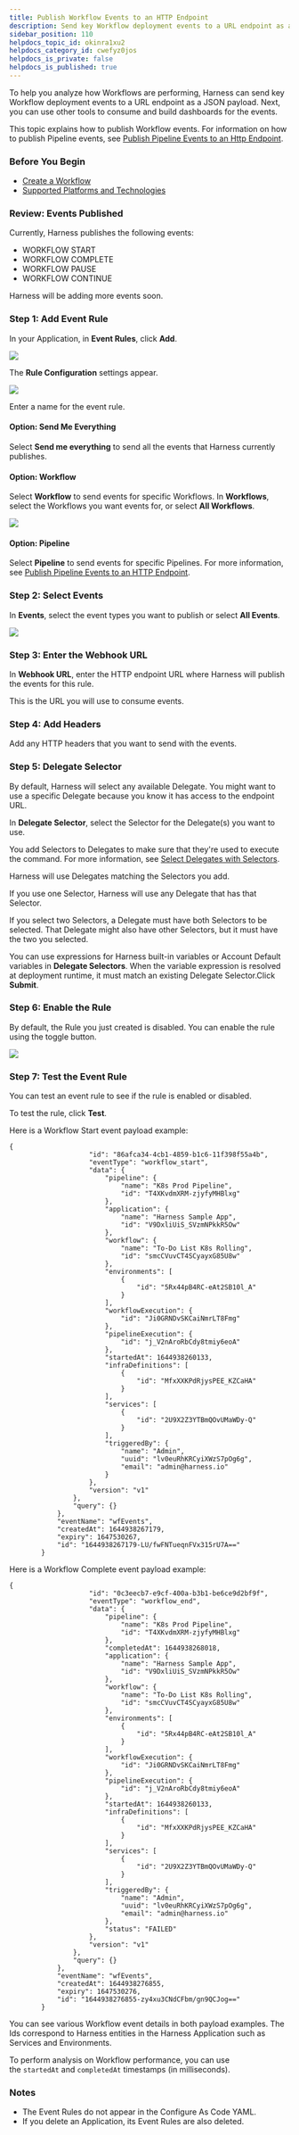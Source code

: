 ```yaml
---
title: Publish Workflow Events to an HTTP Endpoint
description: Send key Workflow deployment events to a URL endpoint as a JSON payload.
sidebar_position: 110
helpdocs_topic_id: okinra1xu2
helpdocs_category_id: cwefyz0jos
helpdocs_is_private: false
helpdocs_is_published: true
---
```


To help you analyze how Workflows are performing, Harness can send key Workflow deployment events to a URL endpoint as a JSON payload. Next, you can use other tools to consume and build dashboards for the events.

This topic explains how to publish Workflow events. For information on how to publish Pipeline events, see [Publish Pipeline Events to an Http Endpoint](publish-pipeline-events-to-an-http-endpoint.md).


### Before You Begin

* [Create a Workflow](../../model-cd-pipeline/workflows/tags-how-tos.md)
* [Supported Platforms and Technologies](https://docs.harness.io/article/220d0ojx5y-supported-platforms)

### Review: Events Published

Currently, Harness publishes the following events:

* WORKFLOW START
* WORKFLOW COMPLETE
* WORKFLOW PAUSE
* WORKFLOW CONTINUE

Harness will be adding more events soon.

### Step 1: Add Event Rule

In your Application, in **Event Rules**, click **Add**.

![](./static/publish-workflow-events-to-an-http-endpoint-35.png)

The **Rule Configuration** settings appear.

![](./static/publish-workflow-events-to-an-http-endpoint-36.png)

Enter a name for the event rule.

#### Option: Send Me Everything

Select **Send me everything** to send all the events that Harness currently publishes.

#### Option: Workflow

Select **Workflow** to send events for specific Workflows. In **Workflows**, select the Workflows you want events for, or select **All Workflows**.

![](./static/publish-workflow-events-to-an-http-endpoint-37.png)

#### Option: Pipeline

Select **Pipeline** to send events for specific Pipelines. For more information, see [Publish Pipeline Events to an HTTP Endpoint](publish-pipeline-events-to-an-http-endpoint.md).

### Step 2: Select Events

In **Events**, select the event types you want to publish or select **All Events**.

![](./static/publish-workflow-events-to-an-http-endpoint-38.png)

### Step 3: Enter the Webhook URL

In **Webhook URL**, enter the HTTP endpoint URL where Harness will publish the events for this rule.

This is the URL you will use to consume events.

### Step 4: Add Headers

Add any HTTP headers that you want to send with the events.

### Step 5: Delegate Selector

By default, Harness will select any available Delegate. You might want to use a specific Delegate because you know it has access to the endpoint URL.

In **Delegate Selector**, select the Selector for the Delegate(s) you want to use.

You add Selectors to Delegates to make sure that they're used to execute the command. For more information, see [Select Delegates with Selectors](https://docs.harness.io/article/c3fvixpgsl-select-delegates-for-specific-tasks-with-selectors).

Harness will use Delegates matching the Selectors you add.

If you use one Selector, Harness will use any Delegate that has that Selector.

If you select two Selectors, a Delegate must have both Selectors to be selected. That Delegate might also have other Selectors, but it must have the two you selected.

You can use expressions for Harness built-in variables or Account Default variables in **Delegate Selectors**. When the variable expression is resolved at deployment runtime, it must match an existing Delegate Selector.Click **Submit**.

### Step 6: Enable the Rule

By default, the Rule you just created is disabled. You can enable the rule using the toggle button.

![](./static/publish-workflow-events-to-an-http-endpoint-39.png)

### Step 7: Test the Event Rule

You can test an event rule to see if the rule is enabled or disabled.

To test the rule, click **Test**.

Here is a Workflow Start event payload example:


```
{  
                    "id": "86afca34-4cb1-4859-b1c6-11f398f55a4b",  
                    "eventType": "workflow_start",  
                    "data": {  
                        "pipeline": {  
                            "name": "K8s Prod Pipeline",  
                            "id": "T4XKvdmXRM-zjyfyMHBlxg"  
                        },  
                        "application": {  
                            "name": "Harness Sample App",  
                            "id": "V9DxliUiS_SVzmNPkkR5Ow"  
                        },  
                        "workflow": {  
                            "name": "To-Do List K8s Rolling",  
                            "id": "smcCVuvCT4SCyayxG85U8w"  
                        },  
                        "environments": [  
                            {  
                                "id": "5Rx44pB4RC-eAt2SB10l_A"  
                            }  
                        ],  
                        "workflowExecution": {  
                            "id": "Ji0GRNDvSKCaiNmrLT8Fmg"  
                        },  
                        "pipelineExecution": {  
                            "id": "j_V2nAroRbCdy8tmiy6eoA"  
                        },  
                        "startedAt": 1644938260133,  
                        "infraDefinitions": [  
                            {  
                                "id": "MfxXXKPdRjysPEE_KZCaHA"  
                            }  
                        ],  
                        "services": [  
                            {  
                                "id": "2U9X2Z3YTBmQOvUMaWDy-Q"  
                            }  
                        ],  
                        "triggeredBy": {  
                            "name": "Admin",  
                            "uuid": "lv0euRhKRCyiXWzS7pOg6g",  
                            "email": "admin@harness.io"  
                        }  
                    },  
                    "version": "v1"  
                },  
                "query": {}  
            },  
            "eventName": "wfEvents",  
            "createdAt": 1644938267179,  
            "expiry": 1647530267,  
            "id": "1644938267179-LU/fwFNTueqnFVx315rU7A=="  
        }
```
Here is a Workflow Complete event payload example:


```
{  
                    "id": "0c3eecb7-e9cf-400a-b3b1-be6ce9d2bf9f",  
                    "eventType": "workflow_end",  
                    "data": {  
                        "pipeline": {  
                            "name": "K8s Prod Pipeline",  
                            "id": "T4XKvdmXRM-zjyfyMHBlxg"  
                        },  
                        "completedAt": 1644938268018,  
                        "application": {  
                            "name": "Harness Sample App",  
                            "id": "V9DxliUiS_SVzmNPkkR5Ow"  
                        },  
                        "workflow": {  
                            "name": "To-Do List K8s Rolling",  
                            "id": "smcCVuvCT4SCyayxG85U8w"  
                        },  
                        "environments": [  
                            {  
                                "id": "5Rx44pB4RC-eAt2SB10l_A"  
                            }  
                        ],  
                        "workflowExecution": {  
                            "id": "Ji0GRNDvSKCaiNmrLT8Fmg"  
                        },  
                        "pipelineExecution": {  
                            "id": "j_V2nAroRbCdy8tmiy6eoA"  
                        },  
                        "startedAt": 1644938260133,  
                        "infraDefinitions": [  
                            {  
                                "id": "MfxXXKPdRjysPEE_KZCaHA"  
                            }  
                        ],  
                        "services": [  
                            {  
                                "id": "2U9X2Z3YTBmQOvUMaWDy-Q"  
                            }  
                        ],  
                        "triggeredBy": {  
                            "name": "Admin",  
                            "uuid": "lv0euRhKRCyiXWzS7pOg6g",  
                            "email": "admin@harness.io"  
                        },  
                        "status": "FAILED"  
                    },  
                    "version": "v1"  
                },  
                "query": {}  
            },  
            "eventName": "wfEvents",  
            "createdAt": 1644938276855,  
            "expiry": 1647530276,  
            "id": "1644938276855-zy4xu3CNdCFbm/gn9QCJog=="  
        }
```
You can see various Workflow event details in both payload examples. The Ids correspond to Harness entities in the Harness Application such as Services and Environments.

To perform analysis on Workflow performance, you can use the `startedAt` and `completedAt` timestamps (in milliseconds).

### Notes

* The Event Rules do not appear in the Configure As Code YAML.
* If you delete an Application, its Event Rules are also deleted.

